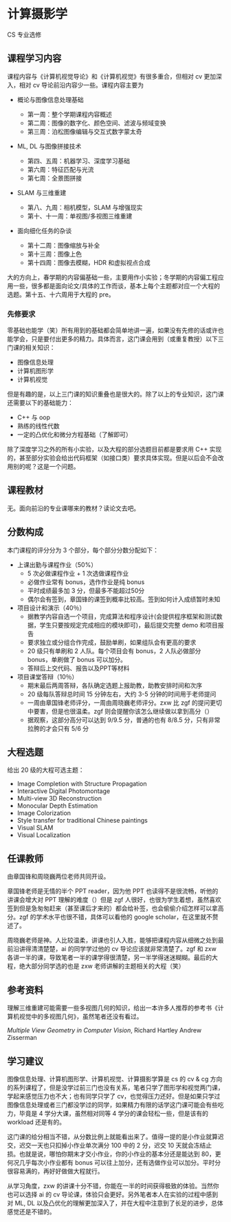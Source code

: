 # 计算摄影学

<div class="badges">
<span class="badge cs-badge">CS 专业选修</span>
</div>

## 课程学习内容

课程内容与《计算机视觉导论》和《计算机视觉》有很多重合，但相对 cv 更加深入，相对 cv 导论前沿内容少一些。课程内容主要为

* 概论与图像信息处理基础
    - 第一周：整个学期课程内容概述
    - 第二周：图像的数字化、颜色空间、滤波与频域变换
    - 第三周：泊松图像编辑与交互式数字蒙太奇

* ML, DL 与图像拼接技术
    - 第四、五周：机器学习、深度学习基础
    - 第六周：特征匹配与光流
    - 第七周：全景图拼接

* SLAM 与三维重建
    - 第八、九周：相机模型，SLAM 与增强现实
    - 第十、十一周：单视图/多视图三维重建

* 面向细化任务的杂谈
    - 第十二周：图像缩放与补全
    - 第十三周：图像上色
    - 第十四周：图像去模糊，HDR 和虚拟视点合成

大的方向上，春学期的内容偏基础一些，主要用作小实验；冬学期的内容偏工程应用一些，很多都是面向论文/具体的工作而谈，基本上每个主题都对应一个大程的选题。第十五、十六周用于大程的 pre。

### 先修要求

零基础也能学（笑）所有用到的基础都会简单地讲一遍，如果没有先修的话或许也能学会，只是要付出更多的精力。具体而言，这门课会用到（或重复教授）以下三门课的相关知识：

- 图像信息处理
- 计算机图形学
- 计算机视觉

但是有趣的是，以上三门课的知识重叠也是很大的。除了以上的专业知识，这门课还需要以下的基础能力：

- C++ 与 oop
- 熟练的线性代数
- 一定的凸优化和微分方程基础（了解即可）

除了深度学习之外的所有小实验，以及大程的部分选题目前都是要求用 C++ 实现的，甚至部分实验会给出代码框架（如接口类）要求具体实现。但是以后会不会改用别的呢？这是一个问题。

## 课程教材

无。面向前沿的专业课哪来的教材？读论文去吧。

## 分数构成

本门课程的评分分为 3 个部分，每个部分分数分配如下：

* 上课出勤与课程作业（50%）
    - 5 次必做课程作业 + 1 次选做课程作业
    - 必做作业常有 bonus，选作作业是纯 bonus
    - 平时成绩最多加 3 分，但最多不能超过50分
    - 偶尔会有签到，章国锋的课签到概率比较高。签到如何计入成绩暂时未知
* 项目设计和演示（40％）
    - 据教学内容自选一个项目，完成算法和程序设计(会提供程序框架和测试数据，学生只要按规定完成相应的模块即可)，最后提交完整 demo 和项目报告
    - 要求独立或分组合作完成，鼓励单刷，如果组队会有更高的要求
    - 20 级只有单刷和 2 人队。每个项目会有 bonus，2 人队必做部分 bonus，单刷做了 bonus 可以加分。
    - 答辩后上交代码、报告以及PPT等材料
* 项目课堂答辩（10％）
    - 期末最后两周答辩，各队确定选题上报助教，助教安排时间和次序
    - 20 级每队答辩总时间 15 分钟左右，大约 3-5 分钟的时间用于老师提问
    - 一周由章国锋老师评分，一周由周晓巍老师评分。zxw 比 zgf 的提问更切中要害，但是也很温柔。zgf 则会提醒你该怎么继续做以拿到高分（）
    - 据观察，这部分高分可以达到 9/9.5 分，普通的也有 8/8.5 分，只有非常拉胯的才会只有 5/6 分

## 大程选题

给出 20 级的大程可选主题：

* Image Completion with Structure Propagation
* Interactive Digital Photomontage
* Multi-view 3D Reconstruction
* Monocular Depth Estimation
* Image Colorization
* Style transfer for traditional Chinese paintings
* Visual SLAM
* Visual Localization

## 任课教师

由章国锋和周晓巍两位老师共同开设。

章国锋老师是无情的半个 PPT reader，因为他 PPT 也读得不是很流畅，听他的讲课会增大对 PPT 理解的难度（）但是 zgf 人很好，也很为学生着想，虽然喜欢签到但是急匆匆赶来（甚至课后才来的）都会给补签，也会偷偷介绍怎样可以拿高分。zgf 的学术水平也很不错，具体可以看他的 google scholar，在这里就不赘述了。

周晓巍老师是神。人比较温柔，讲课也引人入胜，能够把课程内容从细微之处到最前沿讲得清清楚楚，ai 的同学学过他的 cv 导论应该就非常清楚了。zgf 和 zxw 各讲一半的课，导致笔者一半的课学得很清楚，另一半学得迷迷糊糊。最后的大程，绝大部分同学选的也是 zxw 老师讲解的主题相关的大程（笑）

## 参考资料

理解三维重建可能需要一些多视图几何的知识，给出一本许多人推荐的参考书《计算机视觉中的多视图几何》，虽然笔者还没有看过。

*Multiple View Geometry in Computer Vision*, Richard Hartley Andrew Zisserman
    
## 学习建议

图像信息处理、计算机图形学、计算机视觉、计算摄影学算是 cs 的 cv & cg 方向的系列课程了，但是没学过前三门也没有关系，笔者只学了图形学和视觉两门课，学起来感觉压力也不大；也有同学只学了 cv，也觉得压力还好。但是如果只学过图像信息处理或者三门都没学过的同学，如果精力有限的话学这门课可能会有些吃力，毕竟是 4 学分大课，虽然相对同等 4 学分的课会轻松一些，但是该有的 workload 还是有的。

这门课的给分相当不错，从分数比例上就能看出来了。值得一提的是小作业就算迟交，迟交一天也只扣掉小作业单次满分 100 中的 2 分，迟交 10 天就会冻结止损。也就是说，哪怕你期末才交小作业，你的小作业的基本分还是能达到 80，更何况几乎每次小作业都有 bonus 可以往上加分，还有选做作业可以加分。平时分很容易满的，再好好做做大程就行。

从学习角度，zxw 的讲课十分不错，你能在一半的时间获得极致的体验。当然你也可以选择 ai 的 cv 导论课，体验只会更好。另外笔者本人在实验的过程中感到对 ML, DL 以及凸优化的理解更加深入了，并在大程中注意到了长足的进步，总体感觉还是不错的。